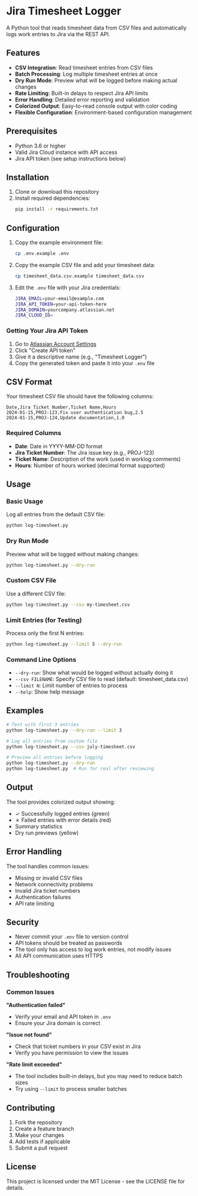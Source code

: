 # Jira Timesheet Logger

A Python tool that reads timesheet data from CSV files and automatically logs work entries to Jira via the REST API.

## Features

- **CSV Integration**: Read timesheet entries from CSV files
- **Batch Processing**: Log multiple timesheet entries at once
- **Dry Run Mode**: Preview what will be logged before making actual changes
- **Rate Limiting**: Built-in delays to respect Jira API limits
- **Error Handling**: Detailed error reporting and validation
- **Colorized Output**: Easy-to-read console output with color coding
- **Flexible Configuration**: Environment-based configuration management

## Prerequisites

- Python 3.6 or higher
- Valid Jira Cloud instance with API access
- Jira API token (see setup instructions below)

## Installation

1. Clone or download this repository
2. Install required dependencies:
   ```bash
   pip install -r requirements.txt
   ```

## Configuration

1. Copy the example environment file:
   ```bash
   cp .env.example .env
   ```

2. Copy the example CSV file and add your timesheet data:
   ```bash
   cp timesheet_data.csv.example timesheet_data.csv
   ```

3. Edit the `.env` file with your Jira credentials:
   ```bash
   JIRA_EMAIL=your-email@example.com
   JIRA_API_TOKEN=your-api-token-here
   JIRA_DOMAIN=yourcompany.atlassian.net
   JIRA_CLOUD_ID=
   ```

### Getting Your Jira API Token

1. Go to [Atlassian Account Settings](https://id.atlassian.com/manage-profile/security/api-tokens)
2. Click "Create API token"
3. Give it a descriptive name (e.g., "Timesheet Logger")
4. Copy the generated token and paste it into your `.env` file

## CSV Format

Your timesheet CSV file should have the following columns:

```csv
Date,Jira Ticket Number,Ticket Name,Hours
2024-01-15,PROJ-123,Fix user authentication bug,2.5
2024-01-15,PROJ-124,Update documentation,1.0
```

### Required Columns

- **Date**: Date in YYYY-MM-DD format
- **Jira Ticket Number**: The Jira issue key (e.g., PROJ-123)
- **Ticket Name**: Description of the work (used in worklog comments)
- **Hours**: Number of hours worked (decimal format supported)

## Usage

### Basic Usage

Log all entries from the default CSV file:
```bash
python log-timesheet.py
```

### Dry Run Mode

Preview what will be logged without making changes:
```bash
python log-timesheet.py --dry-run
```

### Custom CSV File

Use a different CSV file:
```bash
python log-timesheet.py --csv my-timesheet.csv
```

### Limit Entries (for Testing)

Process only the first N entries:
```bash
python log-timesheet.py --limit 5 --dry-run
```

### Command Line Options

- `--dry-run`: Show what would be logged without actually doing it
- `--csv FILENAME`: Specify CSV file to read (default: timesheet_data.csv)  
- `--limit N`: Limit number of entries to process
- `--help`: Show help message

## Examples

```bash
# Test with first 3 entries
python log-timesheet.py --dry-run --limit 3

# Log all entries from custom file
python log-timesheet.py --csv july-timesheet.csv

# Preview all entries before logging
python log-timesheet.py --dry-run
python log-timesheet.py  # Run for real after reviewing
```

## Output

The tool provides colorized output showing:
- ✓ Successfully logged entries (green)
- ✗ Failed entries with error details (red)  
- Summary statistics
- Dry run previews (yellow)

## Error Handling

The tool handles common issues:
- Missing or invalid CSV files
- Network connectivity problems
- Invalid Jira ticket numbers
- Authentication failures
- API rate limiting

## Security

- Never commit your `.env` file to version control
- API tokens should be treated as passwords
- The tool only has access to log work entries, not modify issues
- All API communication uses HTTPS

## Troubleshooting

### Common Issues

**"Authentication failed"**
- Verify your email and API token in `.env`
- Ensure your Jira domain is correct

**"Issue not found"** 
- Check that ticket numbers in your CSV exist in Jira
- Verify you have permission to view the issues

**"Rate limit exceeded"**
- The tool includes built-in delays, but you may need to reduce batch sizes
- Try using `--limit` to process smaller batches

## Contributing

1. Fork the repository
2. Create a feature branch
3. Make your changes
4. Add tests if applicable
5. Submit a pull request

## License

This project is licensed under the MIT License - see the LICENSE file for details.
